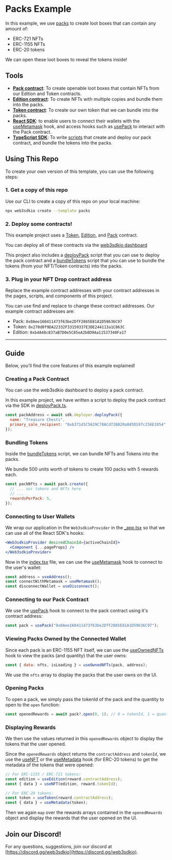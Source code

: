 # Packs Example

In this example, we use [packs](https://portal.web3sdk.io/pre-built-contracts/pack) to create loot boxes that can contain any amount of:

- ERC-721 NFTs
- ERC-1155 NFTs
- ERC-20 tokens

We can open these loot boxes to reveal the tokens inside!

## Tools

- [**Pack contract**](https://portal.web3sdk.io/pre-built-contracts/pack): To create openable loot boxes that contain NFTs from our Edition and Token contracts.
- [**Edition contract**](https://portal.web3sdk.io/pre-built-contracts/edition): To create NFTs with multiple copies and bundle them into the packs.
- [**Token contract**](https://portal.web3sdk.io/pre-built-contracts/token): To create our own token that we can bundle into the packs.
- [**React SDK**](https://docs.web3sdk.io/react): to enable users to connect their wallets with the [useMetamask](https://portal.web3sdk.io/react/react.usemetamask) hook, and access hooks such as [usePack](https://portal.web3sdk.io/react/react.usePack) to interact with the Pack contract.
- [**TypeScript SDK**](https://docs.web3sdk.io/typescript): To write [scripts](./scripts) that create and deploy our pack contract, and bundle the tokens into the packs.

## Using This Repo

To create your own version of this template, you can use the following steps:

### 1. Get a copy of this repo

Use our CLI to create a copy of this repo on your local machine:

```bash
npx web3sdkio create --template packs
```

### 2. Deploy some contracts!

This example project uses a [Token](https://portal.web3sdk.io/pre-built-contracts/token), [Edition](https://portal.web3sdk.io/pre-built-contracts/edition), and [Pack](https://portal.web3sdk.io/pre-built-contracts/pack) contract.

You can deploy all of these contracts via the [web3sdkio dashboard](https://web3sdk.io/dashboard)

This project also includes a [deployPack](./scripts/deployPack.mjs) script that you can use to deploy the pack contract and a [bundleTokens](./scripts/bundleTokens.mjs) script that you can use to bundle the tokens (from your NFT/Token contracts) into the packs.

### 3. Plug in your NFT Drop contract address

Replace the example contract addresses with your contract addresses in the pages, scripts, and components of this project.

You can use find and replace to change these contract addresses. Our example contract addresses are:

- Pack: `0x0Aee160411473f63be2DfF2865E81A1D59636C97`
- Token: `0x270d0f9DA22332F33159337E3DE244113a1C863C`
- Edition: `0xb4A48c837aB7D0e5C85eA2b0D9Aa11537340Fa17`

---

## Guide

Below, you'll find the core features of this example explained!

### Creating a Pack Contract

You can use the web3sdkio dashboard to deploy a pack contract.

In this example project, we have written a script to deploy the pack contract via the SDK in [deployPack.ts](./scripts/deployPack.mjs).

```js
const packAddress = await sdk.deployer.deployPack({
  name: "Treasure Chests",
  primary_sale_recipient: "0xb371d1C5629C70ACd726B20a045D197c256E1054",
});
```

### Bundling Tokens

Inside the [bundleTokens](./scripts/bundleTokens.mjs) script, we can bundle NFTs and Tokens into the packs.

We bundle 500 units worth of tokens to create 100 packs with 5 rewards each.

```jsx
const packNfts = await pack.create({
  // ... our tokens and NFTs here
  // ...
  rewardsPerPack: 5,
});
```

### Connecting to User Wallets

We wrap our application in the `Web3sdkioProvider` in the [\_app.tsx](./pages/_app.tsx) so that we can use all of the React SDK's hooks:

```jsx
<Web3sdkioProvider desiredChainId={activeChainId}>
  <Component {...pageProps} />
</Web3sdkioProvider>
```

Now in the [index.tsx](./pages/index.tsx) file, we can use the [useMetamask](https://portal.web3sdk.io/react/react.usemetamask) hook to connect to the user's wallet:

```jsx
const address = useAddress();
const connectWithMetamask = useMetamask();
const disconnectWallet = useDisconnect();
```

### Connecting to our Pack Contract

We use the [usePack](https://portal.web3sdk.io/react/react.usepack) hook to connect to the pack contract using it's contract address:

```jsx
const pack = usePack("0x0Aee160411473f63be2DfF2865E81A1D59636C97");
```

### Viewing Packs Owned by the Connected Wallet

Since each pack is an ERC-1155 NFT itself, we can use the [useOwnedNFTs](https://portal.web3sdk.io/react/react.useownednfts) hook to view the packs (and quantity) that the user owns:

```jsx
const { data: nfts, isLoading } = useOwnedNFTs(pack, address);
```

We use the `nfts` array to display the packs that the user owns on the UI.

### Opening Packs

To open a pack, we simply pass the tokenId of the pack and the quantity to open to the `open` function:

```jsx
const openedRewards = await pack?.open(0, 1); // 0 = tokenId, 1 = quantity
```

### Displaying Rewards

We then use the values returned in this `openedRewards` object to display the tokens that the user opened.

Since the `openedRewards` object returns the `contractAddress` and `tokenId`, we use the [useNFT](https://portal.web3sdk.io/react/react.usenft) or the
[useMetadata](https://portal.web3sdk.io/react/react.usemetadata) hook (for ERC-20 tokens) to get the metadata of the tokens that were opened:

```jsx
// For ERC-1155 / ERC-721 tokens:
const edition = useEdition(reward.contractAddress);
const { data } = useNFT(edition, reward.tokenId);

// For ERC-20 tokens:
const token = useToken(reward.contractAddress);
const { data } = useMetadata(token);
```

Then we again `map` over the rewards arrays contained in the `openedRewards` object and display the rewards that the user opened on the UI.

## Join our Discord!

For any questions, suggestions, join our discord at [https://discord.gg/web3sdkio](https://discord.gg/web3sdkio).
